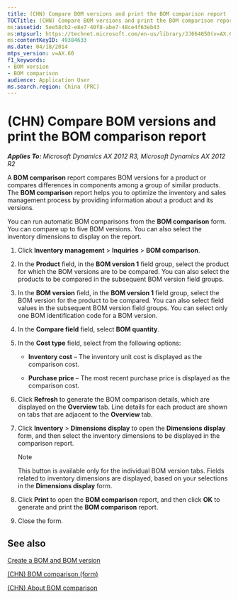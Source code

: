 ```yaml
---
title: (CHN) Compare BOM versions and print the BOM comparison report
TOCTitle: (CHN) Compare BOM versions and print the BOM comparison report
ms:assetid: 5ee58cb2-e8e7-40f8-abe7-48ce4f63eb43
ms:mtpsurl: https://technet.microsoft.com/en-us/library/JJ664050(v=AX.60)
ms:contentKeyID: 49384633
ms.date: 04/18/2014
mtps_version: v=AX.60
f1_keywords:
- BOM version
- BOM comparison
audience: Application User
ms.search.region: China (PRC)
---
```


# (CHN) Compare BOM versions and print the BOM comparison report 


_**Applies To:** Microsoft Dynamics AX 2012 R3, Microsoft Dynamics AX 2012 R2_

A **BOM comparison** report compares BOM versions for a product or compares differences in components among a group of similar products. The **BOM comparison** report helps you to optimize the inventory and sales management process by providing information about a product and its versions.

You can run automatic BOM comparisons from the **BOM comparison** form. You can compare up to five BOM versions. You can also select the inventory dimensions to display on the report.

1.  Click **Inventory management** \> **Inquiries** \> **BOM comparison**.

2.  In the **Product** field, in the **BOM version 1** field group, select the product for which the BOM versions are to be compared. You can also select the products to be compared in the subsequent BOM version field groups.

3.  In the **BOM version** field, in the **BOM version 1** field group, select the BOM version for the product to be compared. You can also select field values in the subsequent BOM version field groups. You can select only one BOM identification code for a BOM version.

4.  In the **Compare field** field, select **BOM quantity**.

5.  In the **Cost type** field, select from the following options:
    
      - **Inventory cost** – The inventory unit cost is displayed as the comparison cost.
    
      - **Purchase price** – The most recent purchase price is displayed as the comparison cost.

6.  Click **Refresh** to generate the BOM comparison details, which are displayed on the **Overview** tab. Line details for each product are shown on tabs that are adjacent to the **Overview** tab.

7.  Click **Inventory** \> **Dimensions display** to open the **Dimensions display** form, and then select the inventory dimensions to be displayed in the comparison report.
    

    > [!NOTE]
    > <P>This button is available only for the individual BOM version tabs. Fields related to inventory dimensions are displayed, based on your selections in the <STRONG>Dimensions display</STRONG> form.</P>



8.  Click **Print** to open the **BOM comparison** report, and then click **OK** to generate and print the **BOM comparison** report.

9.  Close the form.

## See also

[Create a BOM and BOM version](create-a-bom-and-bom-version.md)

[(CHN) BOM comparison (form)](https://technet.microsoft.com/en-us/library/jj664075\(v=ax.60\))

[(CHN) About BOM comparison](chn-about-bom-comparison.md)

  


